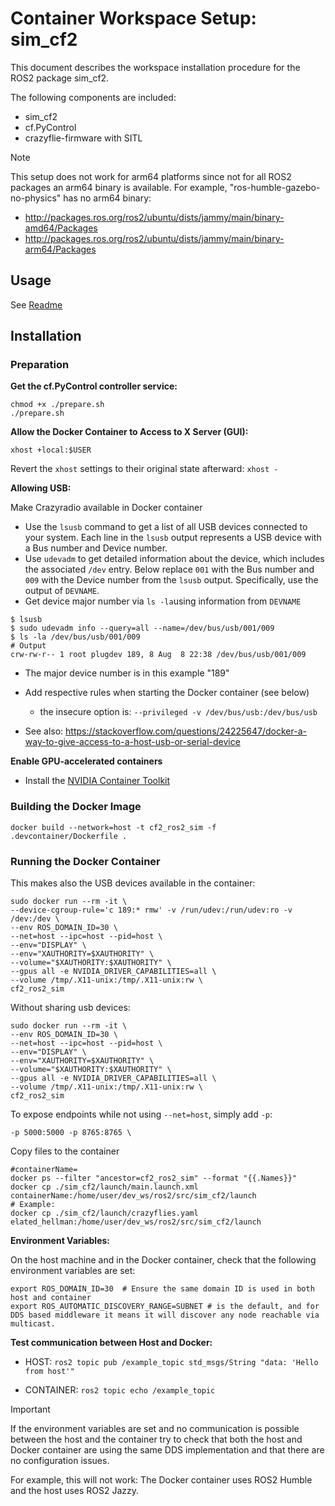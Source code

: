 # Container Workspace Setup: sim_cf2

This document describes the workspace installation procedure for the ROS2 package sim_cf2.

The following components are included:

- sim_cf2
- cf.PyControl
- crazyflie-firmware with SITL

> [!Note]
>
> This setup does not work for arm64 platforms since not for all ROS2 packages an arm64 binary is available. For example, "ros-humble-gazebo-no-physics" has no arm64 binary:
>
> - http://packages.ros.org/ros2/ubuntu/dists/jammy/main/binary-amd64/Packages
> - http://packages.ros.org/ros2/ubuntu/dists/jammy/main/binary-arm64/Packages 

## Usage

See [Readme](Readme.md)

## Installation

### Preparation

**Get the cf.PyControl controller service:**

```shell
chmod +x ./prepare.sh
./prepare.sh
```

**Allow the Docker Container to Access to X Server (GUI):**

```shell
xhost +local:$USER
```

Revert the `xhost` settings to their original state afterward: `xhost -`

**Allowing USB:**

Make Crazyradio available in Docker container
- Use the `lsusb` command to get a list of all USB devices connected to your system. Each line in the `lsusb` output represents a USB device with a Bus number and Device number.
- Use `udevadm` to get detailed information about the device, which includes the associated `/dev` entry.
  Below replace `001` with the Bus number and `009` with the Device number from the `lsusb` output. Specifically, use the output of `DEVNAME`.
- Get device major number via `ls -la`using information from `DEVNAME`

```shell
$ lsusb
$ sudo udevadm info --query=all --name=/dev/bus/usb/001/009
$ ls -la /dev/bus/usb/001/009
# Output
crw-rw-r-- 1 root plugdev 189, 8 Aug  8 22:38 /dev/bus/usb/001/009
```

- The major device number is in this example "189"
  
- Add respective rules when starting the Docker container (see below)
  - the insecure option is: `--privileged -v /dev/bus/usb:/dev/bus/usb`
- See also: https://stackoverflow.com/questions/24225647/docker-a-way-to-give-access-to-a-host-usb-or-serial-device

**Enable GPU-accelerated containers**

- Install the [NVIDIA Container Toolkit](https://docs.nvidia.com/datacenter/cloud-native/container-toolkit/latest/install-guide.html)

### Building the Docker Image

```shell
docker build --network=host -t cf2_ros2_sim -f .devcontainer/Dockerfile .
```

### Running the Docker Container

This makes also the USB devices available in the container:

```shell
sudo docker run --rm -it \
--device-cgroup-rule='c 189:* rmw' -v /run/udev:/run/udev:ro -v /dev:/dev \
--env ROS_DOMAIN_ID=30 \
--net=host --ipc=host --pid=host \
--env="DISPLAY" \
--env="XAUTHORITY=$XAUTHORITY" \
--volume="$XAUTHORITY:$XAUTHORITY" \
--gpus all -e NVIDIA_DRIVER_CAPABILITIES=all \
--volume /tmp/.X11-unix:/tmp/.X11-unix:rw \
cf2_ros2_sim
```

Without sharing usb devices:

```shell
sudo docker run --rm -it \
--env ROS_DOMAIN_ID=30 \
--net=host --ipc=host --pid=host \
--env="DISPLAY" \
--env="XAUTHORITY=$XAUTHORITY" \
--volume="$XAUTHORITY:$XAUTHORITY" \
--gpus all -e NVIDIA_DRIVER_CAPABILITIES=all \
--volume /tmp/.X11-unix:/tmp/.X11-unix:rw \
cf2_ros2_sim
```

To expose endpoints while not using `--net=host`, simply add `-p`:

```shell
-p 5000:5000 -p 8765:8765 \
```

Copy files to the container

```shell
#containerName=
docker ps --filter "ancestor=cf2_ros2_sim" --format "{{.Names}}"
docker cp ./sim_cf2/launch/main.launch.xml containerName:/home/user/dev_ws/ros2/src/sim_cf2/launch
# Example:
docker cp ./sim_cf2/launch/crazyflies.yaml elated_hellman:/home/user/dev_ws/ros2/src/sim_cf2/launch
```



**Environment Variables:**

On the host machine and in the Docker container, check that the following environment variables are set:

```shell
export ROS_DOMAIN_ID=30  # Ensure the same domain ID is used in both host and container 
export ROS_AUTOMATIC_DISCOVERY_RANGE=SUBNET # is the default, and for DDS based middleware it means it will discover any node reachable via multicast.
```

**Test communication between Host and Docker:**

- HOST: `ros2 topic pub /example_topic std_msgs/String "data: 'Hello from host'"`

- CONTAINER: `ros2 topic echo /example_topic`

> [!IMPORTANT]
>
> If the environment variables are set and no communication is possible between the host and the container try to check that both the host and Docker container are using the same DDS implementation and that there are no configuration issues.
>
> For example, this will not work: The Docker container uses ROS2 Humble and the host uses ROS2 Jazzy.

